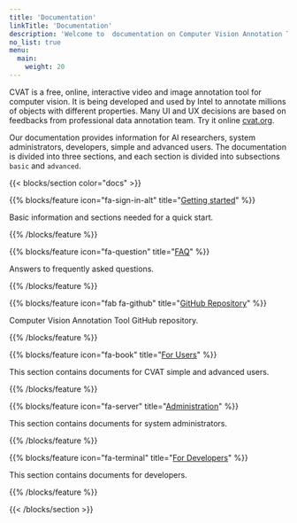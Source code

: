 ```yaml
---
title: 'Documentation'
linkTitle: 'Documentation'
description: 'Welcome to  documentation on Computer Vision Annotation Tools!'
no_list: true
menu:
  main:
    weight: 20
---
```


CVAT is a free, online, interactive video and image annotation tool for computer vision.
It is being developed and used by Intel to annotate millions of objects with different properties.
Many UI and UX decisions are based on feedbacks from professional data annotation team.
Try it online [cvat.org](https://cvat.org).

Our documentation provides information for AI researchers, system administrators, developers, simple and advanced users.
The documentation is divided into three sections, and each section is divided into subsections `basic` and `advanced`.

<section id="docs">

{{< blocks/section color="docs" >}}

{{% blocks/feature icon="fa-sign-in-alt" title="[Getting started](/docs/getting_started/)" %}}

Basic information and sections needed for a quick start.

{{% /blocks/feature %}}

{{% blocks/feature icon="fa-question" title="[FAQ](/docs/faq/)" %}}

Answers to frequently asked questions.

{{% /blocks/feature %}}

{{% blocks/feature icon="fab fa-github" title="[GitHub Repository](https://github.com/openvinotoolkit/cvat)" %}}

Computer Vision Annotation Tool GitHub repository.

{{% /blocks/feature %}}


<!--lint disable maximum-line-length-->

{{% blocks/feature icon="fa-book" title="[For Users](/docs/for-users/)" %}}

This section contains documents for CVAT simple and advanced users.

{{% /blocks/feature %}}

{{% blocks/feature icon="fa-server" title="[Administration](/docs/administration/)" %}}

This section contains documents for system administrators.

{{% /blocks/feature %}}

{{% blocks/feature icon="fa-terminal" title="[For Developers](/docs/for-developers/)" %}}

This section contains documents for developers.

{{% /blocks/feature %}}


{{< /blocks/section >}}

</section>
